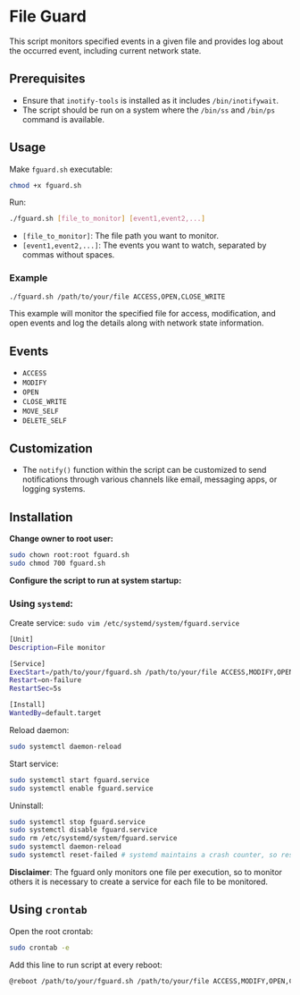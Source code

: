 # File Guard

This script monitors specified events in a given file and provides log about the occurred event, including current network state.

## Prerequisites

- Ensure that `inotify-tools` is installed as it includes `/bin/inotifywait`.
- The script should be run on a system where the `/bin/ss` and `/bin/ps` command is available.

## Usage

Make `fguard.sh` executable:
```bash
chmod +x fguard.sh
```

Run:
```bash
./fguard.sh [file_to_monitor] [event1,event2,...]
```

- `[file_to_monitor]`: The file path you want to monitor.
- `[event1,event2,...]`: The events you want to watch, separated by commas without spaces.

### Example

```bash
./fguard.sh /path/to/your/file ACCESS,OPEN,CLOSE_WRITE
```

This example will monitor the specified file for access, modification, and open events and log the details along with network state information.

## Events

- `ACCESS`
- `MODIFY`
- `OPEN`
- `CLOSE_WRITE`
- `MOVE_SELF`
- `DELETE_SELF`

## Customization

- The `notify()` function within the script can be customized to send notifications through various channels like email, messaging apps, or logging systems.

## Installation

**Change owner to root user:**

```sh
sudo chown root:root fguard.sh
sudo chmod 700 fguard.sh
```

**Configure the script to run at system startup:**

### Using `systemd`:

Create service:
`sudo vim /etc/systemd/system/fguard.service`
```sh
[Unit]
Description=File monitor

[Service]
ExecStart=/path/to/your/fguard.sh /path/to/your/file ACCESS,MODIFY,OPEN,CLOSE_WRITE,MOVE_SELF,DELETE_SELF
Restart=on-failure
RestartSec=5s

[Install]
WantedBy=default.target
```

Reload daemon:
```sh
sudo systemctl daemon-reload
```

Start service:
```sh
sudo systemctl start fguard.service
sudo systemctl enable fguard.service
```

Uninstall:
```sh
sudo systemctl stop fguard.service
sudo systemctl disable fguard.service
sudo rm /etc/systemd/system/fguard.service
sudo systemctl daemon-reload
sudo systemctl reset-failed # systemd maintains a crash counter, so reset it
```

**Disclaimer**: The fguard only monitors one file per execution, so to monitor others it is necessary to create a service for each file to be monitored.

## Using `crontab`

Open the root crontab:
```sh
sudo crontab -e
```

Add this line to run script at every reboot:
```sh
@reboot /path/to/your/fguard.sh /path/to/your/file ACCESS,MODIFY,OPEN,CLOSE_WRITE,MOVE_SELF,DELETE_SELF
```

